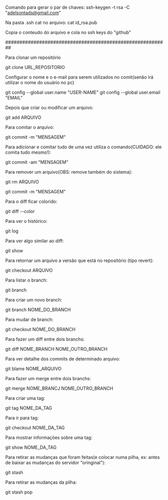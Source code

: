 Comando para gerar o par de chaves:
ssh-keygen -t rsa -C "adelsontads@gmail.com"

Na pasta .ssh cat no arquivo:
cat id_rsa.pub

Copia o conteudo do arquivo e cola no ssh keys do "github"

##########################################################

Para clonar um repositório

git clone URL_REPOSITORIO


Configurar o nome e o e-mail para serem utilizados no comit(senão irá utilizar o nome do usuário no pc)

git config --global user.name "USER-NAME"
git config --global user.email "EMAIL"


Depois que criar ou modificar um arquivo:

git add ARQUIVO


Para comitar o arquivo:

git commit -m "MENSAGEM"


Para adicionar e comitar tudo de uma vez utiliza o comando(CUIDADO: ele comita tudo mesmo!):

git commit -am "MENSAGEM"


Para remover um arquivo(OBS: remove também do sistema):

git rm ARQUIVO

git commit -m "MENSAGEM"


Para o diff ficar colorido:

git diff --color


Para ver o histórico:

git log


Para ver algo similar ao diff:

git show


Para retornar um arquivo a versão que está no repositório (tipo revert):

git checkout ARQUIVO


Para listar o branch:

git branch


Para criar um novo branch:

git branch NOME_DO_BRANCH


Para mudar de branch:

git checkout NOME_DO_BRANCH


Para fazer um diff entre dois branchs:

git diff NOME_BRANCH NOME_OUTRO_BRANCH


Para ver detalhe dos commits de determinado arquivo:

git blame NOME_ARQUIVO


Para fazer um merge entre dois branchs:

git merge NOME_BRANCJ NOME_OUTRO_BRANCH


Para criar uma tag:

git tag NOME_DA_TAG


Para ir para tag:

git checkout NOME_DA_TAG


Para mostrar informações sobre uma tag:

git show NOME_DA_TAG


Para retirar as mudanças que foram feitas(e colocar numa pilha, ex: antes de baixar as mudanças do servidor "oringinal"):

git stash


Para retirar as mudanças da pilha:

git stash pop



